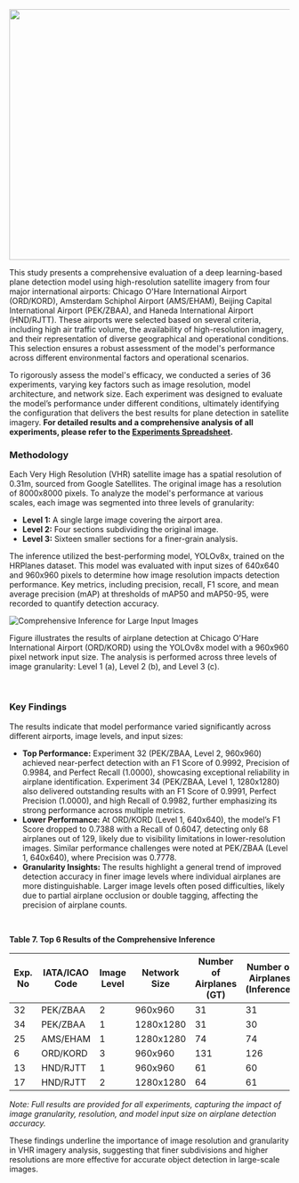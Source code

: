 
<img src="https://github.com/RSandAI/Comprehensive-YOLO-Airplane-Detection/blob/main/assets/image.png" height=450 width=1280 alt=""/>

<br>

This study presents a comprehensive evaluation of a deep learning-based plane detection model using high-resolution satellite imagery from four major international airports: Chicago O'Hare International Airport (ORD/KORD), Amsterdam Schiphol Airport (AMS/EHAM), Beijing Capital International Airport (PEK/ZBAA), and Haneda International Airport (HND/RJTT). These airports were selected based on several criteria, including high air traffic volume, the availability of high-resolution imagery, and their representation of diverse geographical and operational conditions. This selection ensures a robust assessment of the model's performance across different environmental factors and operational scenarios.

To rigorously assess the model's efficacy, we conducted a series of 36 experiments, varying key factors such as image resolution, model architecture, and network size. Each experiment was designed to evaluate the model’s performance under different conditions, ultimately identifying the configuration that delivers the best results for plane detection in satellite imagery. **For detailed results and a comprehensive analysis of all experiments, please refer to the [Experiments Spreadsheet](https://github.com/RSandAI/Comprehensive-YOLO-Airplane-Detection/blob/main/4-Comprehensive%20Inference/Inference%20Results.xlsx).**

### Methodology
Each Very High Resolution (VHR) satellite image has a spatial resolution of 0.31m, sourced from Google Satellites. The original image has a resolution of 8000x8000 pixels. To analyze the model's performance at various scales, each image was segmented into three levels of granularity:
- **Level 1:** A single large image covering the airport area.
- **Level 2:** Four sections subdividing the original image.
- **Level 3:** Sixteen smaller sections for a finer-grain analysis.

The inference utilized the best-performing model, YOLOv8x, trained on the HRPlanes dataset. This model was evaluated with input sizes of 640x640 and 960x960 pixels to determine how image resolution impacts detection performance. Key metrics, including precision, recall, F1 score, and mean average precision (mAP) at thresholds of mAP50 and mAP50-95, were recorded to quantify detection accuracy.

<img src="https://github.com/RSandAI/Comprehensive-YOLO-Airplane-Detection/blob/main/assets/ci_ORD.png" alt="Comprehensive Inference for Large Input Images"/>

Figure illustrates the results of airplane detection at Chicago O'Hare International Airport (ORD/KORD) using the YOLOv8x model with a 960x960 pixel network input size. The analysis is performed across three levels of image granularity: Level 1 (a), Level 2 (b), and Level 3 (c).

<br>

### Key Findings

The results indicate that model performance varied significantly across different airports, image levels, and input sizes:
- **Top Performance:** Experiment 32 (PEK/ZBAA, Level 2, 960x960) achieved near-perfect detection with an F1 Score of 0.9992, Precision of 0.9984, and Perfect Recall (1.0000), showcasing exceptional reliability in airplane identification. Experiment 34 (PEK/ZBAA, Level 1, 1280x1280) also delivered outstanding results with an F1 Score of 0.9991, Perfect Precision (1.0000), and high Recall of 0.9982, further emphasizing its strong performance across multiple metrics.
- **Lower Performance:** At ORD/KORD (Level 1, 640x640), the model’s F1 Score dropped to 0.7388 with a Recall of 0.6047, detecting only 68 airplanes out of 129, likely due to visibility limitations in lower-resolution images. Similar performance challenges were noted at PEK/ZBAA (Level 1, 640x640), where Precision was 0.7778.
- **Granularity Insights:** The results highlight a general trend of improved detection accuracy in finer image levels where individual airplanes are more distinguishable. Larger image levels often posed difficulties, likely due to partial airplane occlusion or double tagging, affecting the precision of airplane counts.

<br>

**Table 7. Top 6 Results of the Comprehensive Inference**

| Exp. No | IATA/ICAO Code | Image Level | Network Size | Number of Airplanes (GT) | Number of Airplanes (Inference) | F1 Score | Precision | Recall | mAP50 | mAP50-95 |
|---------|-----------------|-------------|--------------|--------------------------|---------------------------------|----------|-----------|--------|-------|----------|
| 32      | PEK/ZBAA        | 2           | 960x960      | 31                       | 31                              | 0.9992   | 0.9984    | 1      | 0.995 | 0.7854   |
| 34      | PEK/ZBAA        | 1           | 1280x1280    | 31                       | 30                              | 0.9991   | 1         | 0.9982 | 0.995 | 0.7741   |
| 25      | AMS/EHAM        | 1           | 1280x1280    | 74                       | 74                              | 0.9931   | 0.9862    | 1      | 0.9947 | 0.8303   |
| 6       | ORD/KORD        | 3           | 960x960      | 131                      | 126                             | 0.9876   | 1         | 0.9754 | 0.9911 | 0.8044   |
| 13      | HND/RJTT        | 1           | 960x960      | 61                       | 60                              | 0.9899   | 0.9963    | 0.9836 | 0.9944 | 0.7617   |
| 17      | HND/RJTT        | 2           | 1280x1280    | 64                       | 61                              | 0.9837   | 1         | 0.9678 | 0.9833 | 0.8113   |


*Note: Full results are provided for all experiments, capturing the impact of image granularity, resolution, and model input size on airplane detection accuracy.*

These findings underline the importance of image resolution and granularity in VHR imagery analysis, suggesting that finer subdivisions and higher resolutions are more effective for accurate object detection in large-scale images.
